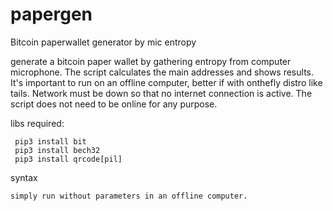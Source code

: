 # papergen
Bitcoin paperwallet generator by mic entropy

 generate a bitcoin paper wallet by gathering entropy from computer microphone. The script calculates the main addresses and shows results. It's important to run on an offline computer, better if with onthefly distro like tails. Network must be down so that no internet connection is active. The script does not need to be online for any purpose.


 libs required:

```
 pip3 install bit
 pip3 install bech32
 pip3 install qrcode[pil]
```


 syntax

```
simply run without parameters in an offline computer.

```

